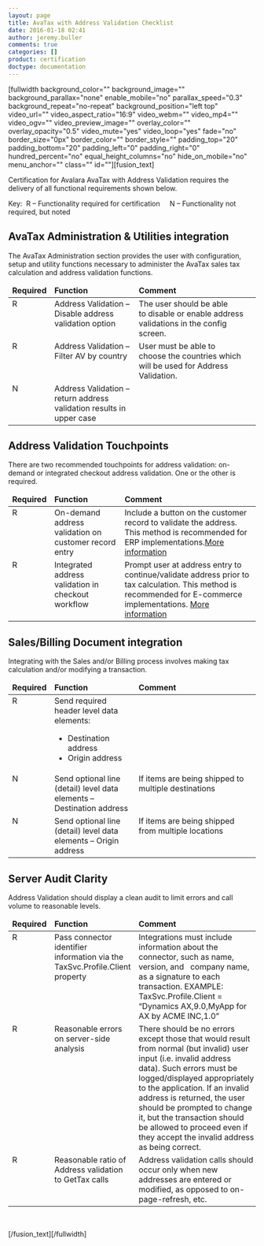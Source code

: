 ```yaml
---
layout: page
title: AvaTax with Address Validation Checklist
date: 2016-01-18 02:41
author: jeremy.buller
comments: true
categories: []
product: certification
doctype: documentation
---
```

[fullwidth background_color="" background_image="" background_parallax="none" enable_mobile="no" parallax_speed="0.3" background_repeat="no-repeat" background_position="left top" video_url="" video_aspect_ratio="16:9" video_webm="" video_mp4="" video_ogv="" video_preview_image="" overlay_color="" overlay_opacity="0.5" video_mute="yes" video_loop="yes" fade="no" border_size="0px" border_color="" border_style="" padding_top="20" padding_bottom="20" padding_left="0" padding_right="0" hundred_percent="no" equal_height_columns="no" hide_on_mobile="no" menu_anchor="" class="" id=""][fusion_text]

Certification for Avalara AvaTax with Address Validation requires the delivery of all functional requirements shown below.

Key:  R – Functionality required for certification     N – Functionality not required, but noted
<h2 data-fontsize="22" data-lineheight="32">AvaTax Administration &amp; Utilities integration</h2>
The AvaTax Administration section provides the user with configuration, setup and utility functions necessary to administer the AvaTax sales tax calculation and address validation functions.
<table>
<thead>
<tr>
<td valign="top" width="70"><strong>Required</strong></td>
<td valign="top" width="215"><strong>Function</strong></td>
<td valign="top" width="420"><strong>Comment</strong></td>
</tr>
</thead>
<tbody>
<tr>
<td valign="top">R</td>
<td valign="top">Address Validation – Disable address validation option</td>
<td valign="top">The user should be able to disable or enable address validations in the config screen.</td>
</tr>
<tr>
<td valign="top">R</td>
<td valign="top">Address Validation – Filter AV by country</td>
<td valign="top">User must be able to choose the countries which will be used for Address Validation.</td>
</tr>
<tr>
<td valign="top">N</td>
<td valign="top">Address Validation – return address validation results in upper case</td>
<td valign="top"></td>
</tr>
</tbody>
</table>
<h2 data-fontsize="22" data-lineheight="32">Address Validation Touchpoints</h2>
There are two recommended touchpoints for address validation: on-demand or integrated checkout address validation. One or the other is required.
<table>
<thead>
<tr>
<td valign="top" width="70"><strong>Required</strong></td>
<td valign="top" width="215"><strong>Function</strong></td>
<td valign="top" width="420"><strong>Comment</strong></td>
</tr>
</thead>
<tbody>
<tr>
<td valign="top">R</td>
<td valign="top">On-demand address validation on customer record entry</td>
<td valign="top">Include a button on the customer record to validate the address. This method is recommended for ERP implementations.<a href="http://developer.avalara.com/api-docs/designing-your-integration/address-validation">More information</a></td>
</tr>
<tr>
<td valign="top">R</td>
<td valign="top">Integrated address validation in checkout workflow</td>
<td valign="top">Prompt user at address entry to continue/validate address prior to tax calculation. This method is recommended for E-commerce implementations. <a href="http://developer.avalara.com/api-docs/designing-your-integration/address-validation">More information</a></td>
</tr>
</tbody>
</table>
<h2 data-fontsize="22" data-lineheight="32">Sales/Billing Document integration</h2>
Integrating with the Sales and/or Billing process involves making tax calculation and/or modifying a transaction.
<table>
<thead>
<tr>
<td valign="top" width="70"><strong>Required</strong></td>
<td valign="top" width="215"><strong>Function</strong></td>
<td valign="top" width="420"><strong>Comment</strong></td>
</tr>
</thead>
<tbody>
<tr>
<td valign="top">R</td>
<td valign="top">Send required header level data elements:
<ul>
	<li>Destination address</li>
	<li>Origin address</li>
</ul>
</td>
<td valign="top"></td>
</tr>
<tr>
<td valign="top">N</td>
<td valign="top">Send optional line (detail) level data elements – Destination address</td>
<td valign="top">If items are being shipped to multiple destinations</td>
</tr>
<tr>
<td valign="top">N</td>
<td valign="top">Send optional line (detail) level data elements – Origin address</td>
<td valign="top">If items are being shipped from multiple locations</td>
</tr>
</tbody>
</table>
<h2 data-fontsize="22" data-lineheight="32">Server Audit Clarity</h2>
Address Validation should display a clean audit to limit errors and call volume to reasonable levels.
<table>
<thead>
<tr>
<td valign="top" width="70"><strong>Required</strong></td>
<td valign="top" width="215"><strong>Function</strong></td>
<td valign="top" width="420"><strong>Comment</strong></td>
</tr>
</thead>
<tbody>
<tr>
<td valign="top">R</td>
<td valign="top">Pass connector identifier information via the TaxSvc.Profile.Client property</td>
<td valign="top">Integrations must include information about the connector, such as name, version, and   company name, as a signature to each transaction. EXAMPLE: TaxSvc.Profile.Client = “Dynamics AX,9.0,MyApp for AX by ACME INC,1.0”</td>
</tr>
<tr>
<td valign="top">R</td>
<td valign="top">Reasonable errors on server-side analysis</td>
<td valign="top">There should be no errors except those that would result from normal (but invalid) user input (i.e. invalid address data). Such errors must be logged/displayed appropriately to the application. If an invalid address is returned, the user should be prompted to change it, but the transaction should be allowed to proceed even if they accept the invalid address as being correct.</td>
</tr>
<tr>
<td valign="top">R</td>
<td valign="top">Reasonable ratio of Address validation to GetTax calls</td>
<td valign="top">Address validation calls should occur only when new addresses are entered or modified, as opposed to on-page-refresh, etc.</td>
</tr>
</tbody>
</table>
&nbsp;

[/fusion_text][/fullwidth]
